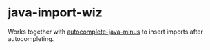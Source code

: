 # java-import-wiz

Works together with [autocomplete-java-minus](https://github.com/noseglid/autocomplete-java-minus) to insert imports after autocompleting.
